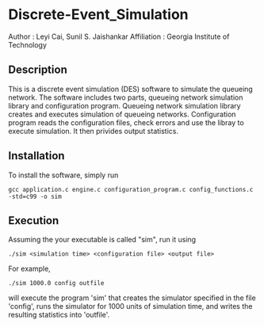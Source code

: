 # Discrete-Event_Simulation
Author          : Leyi Cai, Sunil S. Jaishankar
Affiliation     : Georgia Institute of Technology


Description
-------------
This is a discrete event simulation (DES) software to simulate the queueing network.
The software includes two parts, queueing network simulation library and configuration program.
Queueing network simulation library creates and executes simulation of queueing networks.
Configuration program reads the configuration files, check errors and use the libray to execute simulation.
It then privides output statistics.

Installation
------------

To install the software, simply run

    gcc application.c engine.c configuration_program.c config_functions.c -std=c99 -o sim


Execution
-----------

Assuming the your executable is called "sim", run it using

    ./sim <simulation time> <configuration file> <output file>

For example,

    ./sim 1000.0 config outfile 
will execute the program 'sim' that creates the simulator specified in the file 'config', runs the simulator for 
1000 units of simulation time, and writes the resulting statistics into 'outfile'. 
